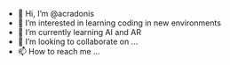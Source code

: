 - 👋 Hi, I’m @acradonis
- 👀 I’m interested in learning coding in new environments
- 🌱 I’m currently learning AI and AR
- 💞️ I’m looking to collaborate on ...
- 📫 How to reach me ...

<!---
acradonis/acradonis is a ✨ special ✨ repository because its `README.md` (this file) appears on your GitHub profile.
You can click the Preview link to take a look at your changes.
--->
